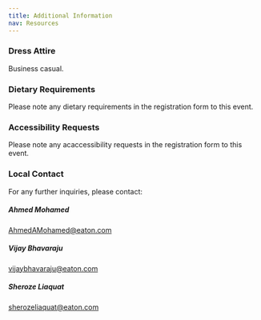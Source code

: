 ```yaml
---
title: Additional Information
nav: Resources
---
```



### Dress Attire 
Business casual.

### Dietary Requirements
Please note any dietary requirements in the registration form to this event.

### Accessibility Requests
Please note any acaccessibility requests in the registration form to this event.

### Local Contact

For any further inquiries, please contact:  

##### Ahmed Mohamed
AhmedAMohamed@eaton.com

##### Vijay Bhavaraju
vijaybhavaraju@eaton.com

##### Sheroze Liaquat
sherozeliaquat@eaton.com
